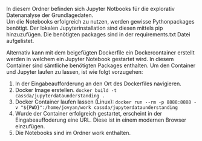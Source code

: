 In diesem Ordner befinden sich Jupyter Notbooks für die explorativ Datenanalyse der Grundlagedaten.  
Um die Notebooks erfolgreich zu nutzen, werden gewisse Pythonpackages benötigt.
Der lokalen Jupyterinstallation sind diesen mittels pip hinzuzufügen.
Die benötigten packages sind in der requirements.txt Datei aufgelistet.

Alternativ kann mit dem beigefügten Dockerfile ein Dockercontainer erstellt werden in welchem ein Jupyter Notebook gestartet wird.
In diesem Container sind sämtliche benötigten Packages enthalten.
Um den Container und Jupyter laufen zu lassen, ist wie folgt vorzugehen:
1. In der Eingabeaufforderung an den Ort des Dockerfiles navigieren.
2. Docker Image erstellen. `docker build -t cassda/jupyterdataunderstanding .`
3. Docker Container laufen lassen (Linux): `docker run --rm -p 8888:8888 -v "${PWD}":/home/jovyan/work cassda/jupyterdataunderstanding`
4. Wurde der Container erfolgreich gestartet, erscheint in der Eingabeauffoderung eine URL. Diese ist in einem modernen Browser einzufügen.
5. Die Notebooks sind im Ordner work enthalten.
